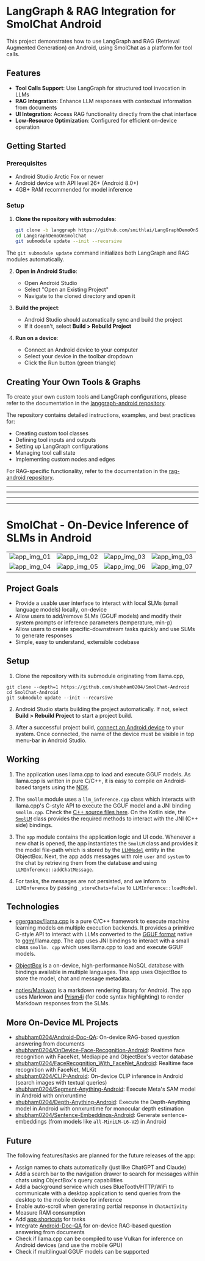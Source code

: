 # LangGraph & RAG Integration for SmolChat Android

This project demonstrates how to use LangGraph and RAG (Retrieval Augmented Generation) on Android, using SmolChat as a platform for tool calls.

## Features

- **Tool Calls Support**: Use LangGraph for structured tool invocation in LLMs
- **RAG Integration**: Enhance LLM responses with contextual information from documents
- **UI Integration**: Access RAG functionality directly from the chat interface
- **Low-Resource Optimization**: Configured for efficient on-device operation

## Getting Started

### Prerequisites

- Android Studio Arctic Fox or newer
- Android device with API level 26+ (Android 8.0+)
- 4GB+ RAM recommended for model inference

### Setup

1. **Clone the repository with submodules**:
   ```bash
   git clone -b langgraph https://github.com/smithlai/LangGraphDemoOnSmolChat.git
   cd LangGraphDemoOnSmolChat
   git submodule update --init --recursive
   ```
   
The `git submodule update` command initializes both LangGraph and RAG modules automatically.


2. **Open in Android Studio**:
   - Open Android Studio
   - Select "Open an Existing Project"
   - Navigate to the cloned directory and open it

3. **Build the project**:
   - Android Studio should automatically sync and build the project
   - If it doesn't, select **Build > Rebuild Project**

4. **Run on a device**:
   - Connect an Android device to your computer
   - Select your device in the toolbar dropdown
   - Click the Run button (green triangle)


## Creating Your Own Tools & Graphs

To create your own custom tools and LangGraph configurations, please refer to the documentation in the [langgraph-android repository](https://github.com/smithlai/Langgraph-Android). 

The repository contains detailed instructions, examples, and best practices for:
- Creating custom tool classes
- Defining tool inputs and outputs
- Setting up LangGraph configurations
- Managing tool call state
- Implementing custom nodes and edges

For RAG-specific functionality, refer to the documentation in the [rag-android repository](https://github.com/smithlai/RAG-Android).

--------------------------------------------------
--------------------------------------------------
--------------------------------------------------
--------------------------------------------------

# SmolChat - On-Device Inference of SLMs in Android

<table>
<tr>
<td>
<img src="resources/app_screenshots/pic1.png" alt="app_img_01">
</td>
<td>
<img src="resources/app_screenshots/pic2.png" alt="app_img_02">
</td>
<td>
<img src="resources/app_screenshots/pic3.png" alt="app_img_03">
</td>
<td>
<img src="resources/app_screenshots/pic4.png" alt="app_img_03">
</td>
</tr>
<tr>
<td>
<img src="resources/app_screenshots/pic5.png" alt="app_img_04">
</td>
<td>
<img src="resources/app_screenshots/pic6.png" alt="app_img_05">
</td>
<td>
<img src="resources/app_screenshots/pic7.png" alt="app_img_06">
</td>
<td>
<img src="resources/app_screenshots/pic8.png" alt="app_img_07">
</td>
</tr>
</table>

## Project Goals

- Provide a usable user interface to interact with local SLMs (small language models) locally, on-device
- Allow users to add/remove SLMs (GGUF models) and modify their system prompts or inference parameters (temperature, 
  min-p)
- Allow users to create specific-downstream tasks quickly and use SLMs to generate responses
- Simple, easy to understand, extensible codebase

## Setup

1. Clone the repository with its submodule originating from llama.cpp,

```commandline
git clone --depth=1 https://github.com/shubham0204/SmolChat-Android
cd SmolChat-Android
git submodule update --init --recursive
```

2. Android Studio starts building the project automatically. If not, select **Build > Rebuild Project** to start a project build.

3. After a successful project build, [connect an Android device](https://developer.android.com/studio/run/device) to your system. Once connected, the name of the device must be visible in top menu-bar in Android Studio.

## Working

1. The application uses llama.cpp to load and execute GGUF models. As llama.cpp is written in pure C/C++, it is easy 
   to compile on Android-based targets using the [NDK](https://developer.android.com/ndk). 

2. The `smollm` module uses a `llm_inference.cpp` class which interacts with llama.cpp's C-style API to execute the 
   GGUF model and a JNI binding `smollm.cpp`. Check the [C++ source files here](https://github.com/shubham0204/SmolChat-Android/tree/main/smollm/src/main/cpp). On the Kotlin side, the [`SmolLM`](https://github.com/shubham0204/SmolChat-Android/blob/main/smollm/src/main/java/io/shubham0204/smollm/SmolLM.kt) class provides 
   the required methods to interact with the JNI (C++ side) bindings.

3. The `app` module contains the application logic and UI code. Whenever a new chat is opened, the app instantiates 
   the `SmolLM` class and provides it the model file-path which is stored by the [`LLMModel`](https://github.com/shubham0204/SmolChat-Android/blob/main/app/src/main/java/io/shubham0204/smollmandroid/data/DataModels.kt) entity in the ObjectBox.
   Next, the app adds messages with role `user` and `system` to the chat by retrieving them from the database and
   using `LLMInference::addChatMessage`.

4. For tasks, the messages are not persisted, and we inform to `LLMInference` by passing `_storeChats=false` to
   `LLMInference::loadModel`.

## Technologies

* [ggerganov/llama.cpp](https://github.com/ggerganov/llama.cpp) is a pure C/C++ framework to execute machine learning 
  models on multiple execution backends. It provides a primitive C-style API to interact with LLMs 
  converted to the [GGUF format](https://github.com/ggerganov/ggml/blob/master/docs/gguf.md) native to [ggml](https://github.com/ggerganov/ggml)/llama.cpp. The app uses JNI bindings to interact with a small class `smollm.
  cpp` which uses llama.cpp to load and execute GGUF models.

* [ObjectBox](https://objectbox.io) is a on-device, high-performance NoSQL database with bindings available in multiple 
  languages. The app 
  uses ObjectBox to store the model, chat and message metadata.

* [noties/Markwon](https://github.com/noties/Markwon) is a markdown rendering library for Android. The app uses 
  Markwon and [Prism4j](https://github.com/noties/Prism4j) (for code syntax highlighting) to render Markdown responses 
  from the SLMs.

## More On-Device ML Projects

- [shubham0204/Android-Doc-QA](https://github.com/shubham0204/Android-Document-QA): On-device RAG-based question 
  answering from documents
- [shubham0204/OnDevice-Face-Recognition-Android](https://github.com/shubham0204/OnDevice-Face-Recognition-Android): 
  Realtime face recognition with FaceNet, Mediapipe and ObjectBox's vector database
- [shubham0204/FaceRecognition_With_FaceNet_Android](https://github.com/shubham0204/OnDevice-Face-Recognition-Android):
  Realtime face recognition with FaceNet, MLKit
- [shubham0204/CLIP-Android](https://github.com/shubham0204/CLIP-Android): On-device CLIP inference in Android 
  (search images with textual queries)
- [shubham0204/Segment-Anything-Android](https://github.com/shubham0204/Segment-Anything-Android): Execute Meta's 
  SAM model in Android with onnxruntime
- [shubham0204/Depth-Anything-Android](https://github.com/shubham0204/Depth-Anything-Android): Execute the 
  Depth-Anything model in Android with onnxruntime for monocular depth estimation
- [shubham0204/Sentence-Embeddings-Android](https://github.com/shubham0204/Sentence-Embeddings-Android): Generate 
  sentence-embeddings (from models like `all-MiniLM-L6-V2`) in Android

## Future

The following features/tasks are planned for the future releases of the app:

- Assign names to chats automatically (just like ChatGPT and Claude)
- Add a search bar to the navigation drawer to search for messages within chats using ObjectBox's query capabilities
- Add a background service which uses BlueTooth/HTTP/WiFi to communicate with a desktop application to send queries 
  from the desktop to the mobile device for inference
- Enable auto-scroll when generating partial response in `ChatActivity`
- Measure RAM consumption
- Add [app shortcuts](https://developer.android.com/develop/ui/views/launch/shortcuts) for tasks
- Integrate [Android-Doc-QA](https://github.com/shubham0204/Android-Document-QA) for on-device RAG-based question answering from documents
- Check if llama.cpp can be compiled to use Vulkan for inference on Android devices (and use the mobile GPU)
- Check if multilingual GGUF models can be supported